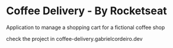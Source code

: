 # Coffee Delivery - By Rocketseat

Application to manage a shopping cart for a fictional coffee shop

check the project in coffee-delivery.gabrielcordeiro.dev
